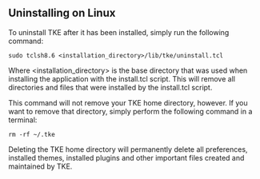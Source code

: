 ## Uninstalling on Linux

To uninstall TKE after it has been installed, simply run the following command:

```
sudo tclsh8.6 <installation_directory>/lib/tke/uninstall.tcl
```

Where <installation_directory> is the base directory that was used when installing the application with the install.tcl script.  This will remove all directories and files that were installed by the install.tcl script.

This command will not remove your TKE home directory, however.  If you want to remove that directory, simply perform the following command in a terminal:

```
rm -rf ~/.tke
```

Deleting the TKE home directory will permanently delete all preferences, installed themes, installed plugins and other important files created and maintained by TKE.